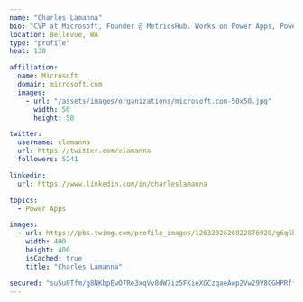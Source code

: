 ```yaml
---
name: "Charles Lamanna"
bio: "CVP at Microsoft, Founder @ MetricsHub. Works on Power Apps, Power Automate, Power Virtual Agent, Common Data Service and Dynamics 365."
location: Bellevue, WA
type: "profile"
heat: 130

affiliation:
  name: Microsoft
  domain: microsoft.com
  images:
    - url: "/assets/images/organizations/microsoft.com-50x50.jpg"
      width: 50
      height: 50

twitter:
  username: clamanna
  url: https://twitter.com/clamanna
  followers: 5241

linkedin:
  url: https://www.linkedin.com/in/charleslamanna

topics:
  - Power Apps

images:
  - url: https://pbs.twimg.com/profile_images/1263202626922876928/g6qGbHZ-_400x400.jpg
    width: 400
    height: 400
    isCached: true
    title: "Charles Lamanna"

secured: "suSu0Tfm/g8NKbpEwO7Re3xqVv8dW7iz5FKieXGCzqaeAwp2Vw29V8CGHPRffyMFYdFL3x+woabaPEvbwoUiQW+4aLtizRyWidTT02qcDVHgJeTB7voZq49k0riSCP/yHkXZgFzOKFahRhOy9zHe0rKkLq+wdNX7cha4/4/AijVUlAr5WyklR3uKoz6hRf0wGEhJnHo8WTIIlrzF3YrqKBTy4u99PMHkN+3yBJ9J5T8/k4YoLMJP8/m/LHOsxK8T9DGqPYxN028oboQz48eENKNECYg/4LneLbx/1/C3l87xp4qdZuw+V3mvcSwju6Xaabm+Ty/FHRg0+oLie6Ove6LjaUet3OXPh6AOQeZWd6og46XDE/sC94j/Rc8ohxux0Mg/tb8OVTlFHYhVOxpAc2Gql2jof8TMehm8D0F7F+k=;rQRuDDJJ3KI/4GOFV1+RtQ=="
---
```


